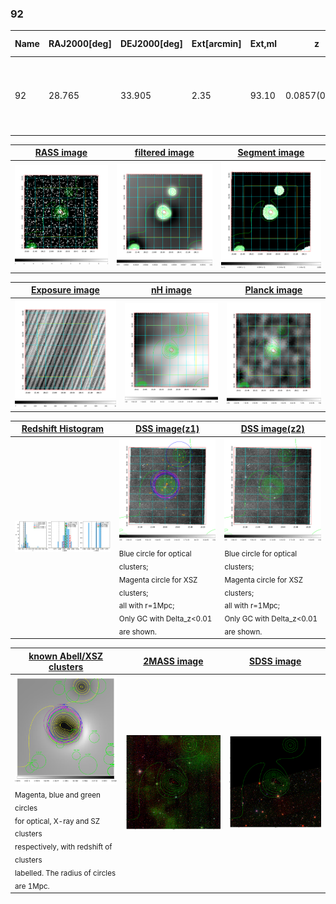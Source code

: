 <div STYLE="page-break-after: always;"></div>

### 92

|Name|RAJ2000[deg]|DEJ2000[deg] |Ext[arcmin]| Ext,ml | z | z_src| C|GC(XSZ,Delta_z<0.01)| GC(OPT,Delta_z<0.01)|GC| R_sig[arcmin] | R500[arcmin] | R500[Mpc]| CRsig[c/s] | CR500[c/s] |L500[1E44 erg/s]|F500[1E-12 erg/s/cm^2]| M500[1E14 Msun]|Tx[keV]|Cnt_sig|Beta|Rc[arcmin]|Comment|Alias|
|---|---|---|---|---|---|------|---|--------|---------|----------|---|---|---|---|---|---|---|---|---|---|---|---|---|---|
|92| 28.765| 33.905| 2.35| 93.10| 0.0857(0.006)| z1, z_xsz| B| L03, MCXC, PSZ2, Tar, XB| A, N, W| A, L03, MCXC, N, PSZ2, SWXCS, Tar, W, XB| 7.338| 9.719| 0.937| 0.303(0.049)| 0.321(0.052)| 1.053(0.074)| 5.768(0.406)| 2.54(0.09)| 3.91(0.09)| 113.2| 0.943(-0.075+0.041)| 4.105(-0.424+0.347)| -| k270|

|[RASS image](../image/92/92_img.pdf)|[filtered image](../image/92/92_fil.pdf)|[Segment image](../image/92/92_seg.pdf)|
|-------------------|--------------------|-------------------|
| <img src="../image/92/92_img.png" width="300">  | <img src="../image/92/92_fil.png" width="300">   | <img src="../image/92/92_seg.png" width="300">  |

|[Exposure image](../image/92/92_mex.pdf)| [nH image](../image/92/92_nh.pdf)| [Planck image](../image/92/92_p.pdf)|
|-------------------|--------------------|-------------------|
|<img src="../image/92/92_mex.png" width="300">   | <img src="../image/92/92_nh.png" width="300">    | <img src="../image/92/92_p.png" width="300"> |

|[Redshift Histogram](../image/92/92_zg.pdf) | [DSS image(z1)](../image/92/92_dss_z1.pdf)      |  [DSS image(z2)](../image/92/92_dss_z2.pdf)    |
|-------------------|--------------------|-------------------|
|<img src="../image/92/92_zg.png" width="300"> |<img src="../image/92/92_dss_z1.png" width="300"> <sub><br>Blue circle for optical clusters; <br>Magenta circle for XSZ clusters; <br>all with r=1Mpc; <br>Only GC with Delta_z<0.01 are shown. </sub>| <img src="../image/92/92_dss_z2.png" width="300"><sub><br>Blue circle for optical clusters; <br>Magenta circle for XSZ clusters; <br>all with r=1Mpc; <br>Only GC with Delta_z<0.01 are shown. </sub> |

|[known Abell/XSZ clusters](../image/92/92_gc.pdf) | [2MASS image](../image/92/92_2mass.pdf)      |[SDSS image](../image/92/92_sdss.pdf)   |
|-------------------|-------------------|-------------------|
|<img src=../image/92/92_gc.png width="300"> <br><sub>Magenta, blue and green circles <br>for optical, X-ray and SZ clusters <br>respectively, with redshift of clusters <br>labelled. The radius of circles <br>are 1Mpc.</sub>|<img src="../image/92/92_2mass.png" width="300">  | <img src="../image/92/92_sdss.png" width="300">  |




